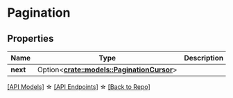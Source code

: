 # Pagination

## Properties

Name | Type | Description | Notes
------------ | ------------- | ------------- | -------------
**next** | Option<[**crate::models::PaginationCursor**](PaginationCursor.md)> |  | [optional]

[[API Models]](./README.md#documentation-for-models) ☆ [[API Endpoints]](./README.md#documentation-for-api-endpoints) ☆ [[Back to Repo]](./README.md)


